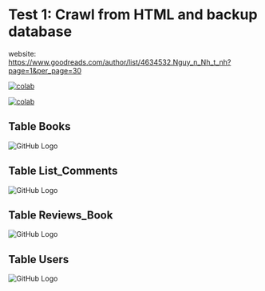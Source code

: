 
# Test 1: Crawl from HTML and backup database

website: https://www.goodreads.com/author/list/4634532.Nguy_n_Nh_t_nh?page=1&per_page=30

[![colab](https://github.com/khanh41/Test1/blob/master/resources/craw.JPG)](https://colab.research.google.com/drive/1FlTRvCEuOyFTzMLjqbQfa6udsAFVKsBu#scrollTo=vGUL-OdMpDJm)

[![colab](https://github.com/khanh41/Test1/blob/master/resources/read.JPG)](https://colab.research.google.com/drive/1dJmfMnWAhs1lqENv3KwhwVYxcQt5rLkB?usp=sharing)

## Table Books
![GitHub Logo](https://github.com/khanh41/Test1/blob/master/resources/books.JPG)

## Table List_Comments
![GitHub Logo](https://github.com/khanh41/Test1/blob/master/resources/listcomment.JPG)

## Table Reviews_Book
![GitHub Logo](https://github.com/khanh41/Test1/blob/master/resources/reviewbook.JPG)

## Table Users
![GitHub Logo](https://github.com/khanh41/Test1/blob/master/resources/user.JPG)
